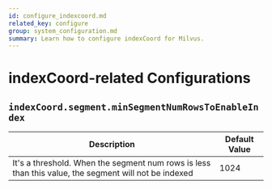 ```yaml
---
id: configure_indexcoord.md
related_key: configure
group: system_configuration.md
summary: Learn how to configure indexCoord for Milvus.
---
```


# indexCoord-related Configurations



## `indexCoord.segment.minSegmentNumRowsToEnableIndex`

<table id="indexCoord.segment.minSegmentNumRowsToEnableIndex">
  <thead>
    <tr>
      <th class="width80">Description</th>
      <th class="width20">Default Value</th> 
    </tr>
  </thead>
  <tbody>
    <tr>
      <td>        It's a threshold. When the segment num rows is less than this value, the segment will not be indexed      </td>
      <td>1024</td>
    </tr>
  </tbody>
</table>


